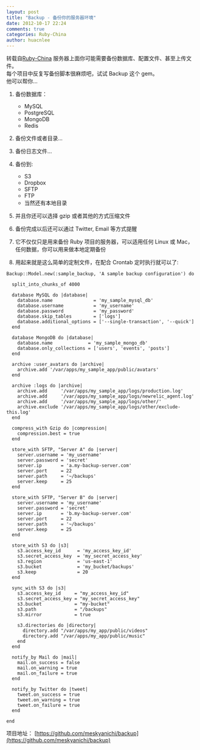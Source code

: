 ```yaml
---
layout: post
title: "Backup - 备份你的服务器环境"
date: 2012-10-17 22:24
comments: true
categories: Ruby-China
author: huacnlee
---
```

转载自[Ruby-China](http://ruby-china.org/topics/1976)
服务器上面你可能需要备份数据库、配置文件、甚至上传文件。\
 每个项目中反复写备份脚本很麻烦吧，试试 Backup 这个 gem。\
 他可以帮你...

1.  备份数据库：
    -   MySQL
    -   PostgreSQL
    -   MongoDB
    -   Redis

2.  备份文件或者目录...
3.  备份日志文件...
4.  备份到:
    -   S3
    -   Dropbox
    -   SFTP
    -   FTP
    -   当然还有本地目录

5.  并且你还可以选择 gzip 或者其他的方式压缩文件
6.  备份完成以后还可以通过 Twitter, Email 等方式提醒
7.  它不仅仅只是用来备份 Ruby 项目的服务器，可以适用任何 Linux 或
    Mac，任何数据，你可以用来做本地定期备份
8.  用起来就是这么简单的定制文件，在配合 Crontab 定时执行就可以了:

<!-- -->

    Backup::Model.new(:sample_backup, 'A sample backup configuration') do

      split_into_chunks_of 4000

      database MySQL do |database|
        database.name               = 'my_sample_mysql_db'
        database.username           = 'my_username'
        database.password           = 'my_password'
        database.skip_tables        = ['logs']
        database.additional_options = ['--single-transaction', '--quick']
      end

      database MongoDB do |database|
        database.name             = 'my_sample_mongo_db'
        database.only_collections = ['users', 'events', 'posts']
      end

      archive :user_avatars do |archive|
        archive.add '/var/apps/my_sample_app/public/avatars'
      end

      archive :logs do |archive|
        archive.add     '/var/apps/my_sample_app/logs/production.log'
        archive.add     '/var/apps/my_sample_app/logs/newrelic_agent.log'
        archive.add     '/var/apps/my_sample_app/logs/other/'
        archive.exclude '/var/apps/my_sample_app/logs/other/exclude-this.log'
      end

      compress_with Gzip do |compression|
        compression.best = true
      end

      store_with SFTP, "Server A" do |server|
        server.username = 'my_username'
        server.password = 'secret'
        server.ip       = 'a.my-backup-server.com'
        server.port     = 22
        server.path     = '~/backups'
        server.keep     = 25
      end

      store_with SFTP, "Server B" do |server|
        server.username = 'my_username'
        server.password = 'secret'
        server.ip       = 'b.my-backup-server.com'
        server.port     = 22
        server.path     = '~/backups'
        server.keep     = 25
      end

      store_with S3 do |s3|
        s3.access_key_id      = 'my_access_key_id'
        s3.secret_access_key  = 'my_secret_access_key'
        s3.region             = 'us-east-1'
        s3.bucket             = 'my_bucket/backups'
        s3.keep               = 20
      end

      sync_with S3 do |s3|
        s3.access_key_id     = "my_access_key_id"
        s3.secret_access_key = "my_secret_access_key"
        s3.bucket            = "my-bucket"
        s3.path              = "/backups"
        s3.mirror            = true

        s3.directories do |directory|
          directory.add "/var/apps/my_app/public/videos"
          directory.add "/var/apps/my_app/public/music"
        end
      end

      notify_by Mail do |mail|
        mail.on_success = false
        mail.on_warning = true
        mail.on_failure = true
      end

      notify_by Twitter do |tweet|
        tweet.on_success = true
        tweet.on_warning = true
        tweet.on_failure = true
      end

    end

项目地址：
[https://github.com/meskyanichi/backup](https://github.com/meskyanichi/backup)
